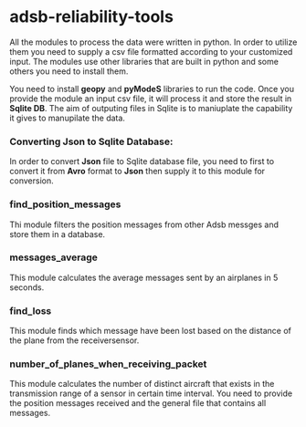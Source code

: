 # adsb-reliability-tools


All the modules to process the data were written in python. In order to utilize them  you need to supply a csv file formatted according to your customized input.
The modules use other libraries that are built in python and some others you need to install them.

You need to install **geopy** and **pyModeS** libraries to run the code. 
Once you provide the module an input csv file, it will process it and store the result in **Sqlite DB**. 
The aim of outputing files in Sqlite is to maniuplate the capability it gives to manupilate the data.

### Converting Json to Sqlite Database:


In order to convert **Json** file to Sqlite database file, you need to first to convert it from **Avro** format to **Json** then supply it to this module for conversion.

### find_position_messages

Thi module filters the position messages from other Adsb messges and store them in a database. 


### messages_average

This module calculates the average messages sent by an airplanes in 5 seconds.


### find_loss

This module finds which message have been lost based on the distance of the plane from the receiversensor.

### number_of_planes_when_receiving_packet

This module calculates the number of distinct aircraft that exists in the transmission range of a sensor in certain time interval.
You need to provide the position messages received and the general file that contains all messages.




